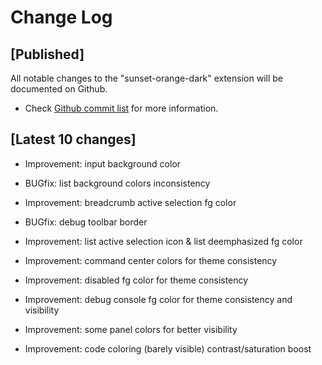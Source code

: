 # Change Log

## [Published]

All notable changes to the "sunset-orange-dark" extension will be documented on Github.

- Check [Github commit list](https://github.com/thekomer/Sunset-orange-VSCode-theme/commits/master) for more information.

## [Latest 10 changes]

- Improvement: input background color

- BUGfix: list background colors inconsistency

- Improvement: breadcrumb active selection fg color

- BUGfix: debug toolbar border

- Improvement: list active selection icon & list deemphasized fg color

- Improvement: command center colors for theme consistency

- Improvement: disabled fg color for theme consistency

- Improvement: debug console fg color for theme consistency and visibility

- Improvement: some panel colors for better visibility

- Improvement: code coloring (barely visible) contrast/saturation boost

